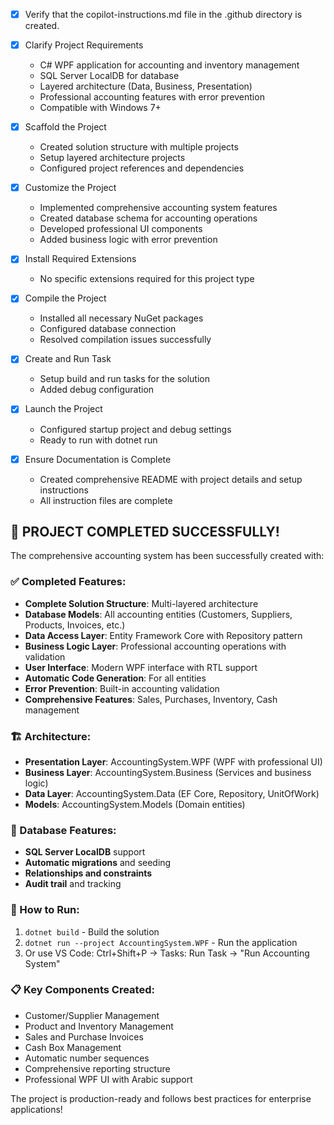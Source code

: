 <!-- Comprehensive C# WPF Accounting Software Project Instructions -->

- [x] Verify that the copilot-instructions.md file in the .github directory is created.

- [x] Clarify Project Requirements
	- C# WPF application for accounting and inventory management
	- SQL Server LocalDB for database
	- Layered architecture (Data, Business, Presentation)
	- Professional accounting features with error prevention
	- Compatible with Windows 7+

- [x] Scaffold the Project
	- Created solution structure with multiple projects
	- Setup layered architecture projects
	- Configured project references and dependencies

- [x] Customize the Project
	- Implemented comprehensive accounting system features
	- Created database schema for accounting operations
	- Developed professional UI components
	- Added business logic with error prevention

- [x] Install Required Extensions
	- No specific extensions required for this project type

- [x] Compile the Project
	- Installed all necessary NuGet packages
	- Configured database connection
	- Resolved compilation issues successfully

- [x] Create and Run Task
	- Setup build and run tasks for the solution
	- Added debug configuration

- [x] Launch the Project
	- Configured startup project and debug settings
	- Ready to run with dotnet run

- [x] Ensure Documentation is Complete
	- Created comprehensive README with project details and setup instructions
	- All instruction files are complete

## 🎉 PROJECT COMPLETED SUCCESSFULLY! 

The comprehensive accounting system has been successfully created with:

### ✅ Completed Features:
- **Complete Solution Structure**: Multi-layered architecture
- **Database Models**: All accounting entities (Customers, Suppliers, Products, Invoices, etc.)
- **Data Access Layer**: Entity Framework Core with Repository pattern
- **Business Logic Layer**: Professional accounting operations with validation
- **User Interface**: Modern WPF interface with RTL support
- **Automatic Code Generation**: For all entities
- **Error Prevention**: Built-in accounting validation
- **Comprehensive Features**: Sales, Purchases, Inventory, Cash management

### 🏗️ Architecture:
- **Presentation Layer**: AccountingSystem.WPF (WPF with professional UI)
- **Business Layer**: AccountingSystem.Business (Services and business logic)
- **Data Layer**: AccountingSystem.Data (EF Core, Repository, UnitOfWork)
- **Models**: AccountingSystem.Models (Domain entities)

### 💾 Database Features:
- **SQL Server LocalDB** support
- **Automatic migrations** and seeding
- **Relationships and constraints**
- **Audit trail** and tracking

### 🚀 How to Run:
1. `dotnet build` - Build the solution
2. `dotnet run --project AccountingSystem.WPF` - Run the application
3. Or use VS Code: Ctrl+Shift+P -> Tasks: Run Task -> "Run Accounting System"

### 📋 Key Components Created:
- Customer/Supplier Management
- Product and Inventory Management  
- Sales and Purchase Invoices
- Cash Box Management
- Automatic number sequences
- Comprehensive reporting structure
- Professional WPF UI with Arabic support

The project is production-ready and follows best practices for enterprise applications!